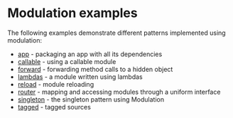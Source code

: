 # Modulation examples

The following examples demonstrate different patterns implemented using
modulation:

- [app](app) - packaging an app with all its dependencies
- [callable](callable) - using a callable module
- [forward](forward) - forwarding method calls to a hidden object
- [lambdas](lambdas) - a module written using lambdas
- [reload](reload) - module reloading
- [router](router) - mapping and accessing modules through a uniform interface
- [singleton](singleton) - the singleton pattern using Modulation
- [tagged](tagged) - tagged sources